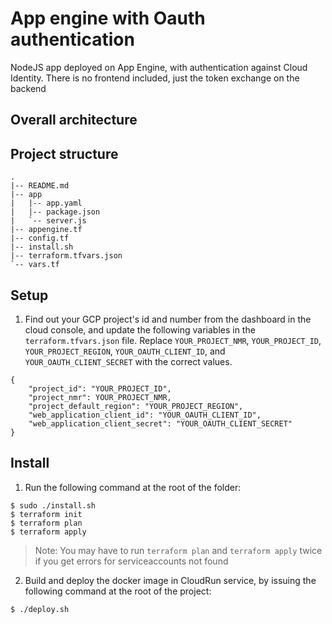# App engine with Oauth authentication
NodeJS app deployed on App Engine, with authentication against Cloud Identity. There is no frontend included, just the token exchange on the backend


## Overall architecture



## Project structure
```
.
|-- README.md
|-- app
|   |-- app.yaml
|   |-- package.json
|   `-- server.js
|-- appengine.tf
|-- config.tf
|-- install.sh
|-- terraform.tfvars.json
`-- vars.tf

```

## Setup

1. Find out your GCP project's id and number from the dashboard in the cloud console, and update the following variables in the `terraform.tfvars.json` file. Replace `YOUR_PROJECT_NMR`, `YOUR_PROJECT_ID`,  `YOUR_PROJECT_REGION`, `YOUR_OAUTH_CLIENT_ID`, and `YOUR_OAUTH_CLIENT_SECRET` with the correct values. 

```shell
{
    "project_id": "YOUR_PROJECT_ID",
    "project_nmr": YOUR_PROJECT_NMR,
    "project_default_region": "YOUR_PROJECT_REGION",
    "web_application_client_id": "YOUR_OAUTH_CLIENT_ID",
    "web_application_client_secret": "YOUR_OAUTH_CLIENT_SECRET"
}
```

## Install

1. Run the following command at the root of the folder:
```shell 
$ sudo ./install.sh
$ terraform init
$ terraform plan
$ terraform apply
```

> Note: You may have to run `terraform plan` and `terraform apply` twice if you get errors for serviceaccounts not found

2. Build and deploy the docker image in CloudRun service, by issuing the following command at the root of the project:

```shell
$ ./deploy.sh
```
